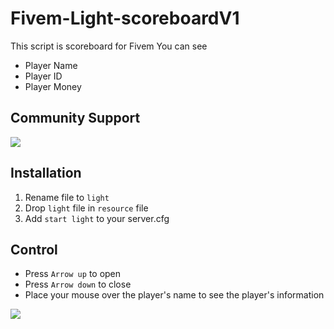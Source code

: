 # Fivem-Light-scoreboardV1
This script is scoreboard for Fivem
You can see
* Player Name
* Player ID
* Player Money
## Community Support
[![](https://i.ibb.co/0Xkj1XQ/discord-3.png)](https://discord.gg/PDyScNc6)

## Installation
1. Rename file to `light`
2. Drop `light` file in `resource` file
3. Add `start light` to your server.cfg

## Control
* Press `Arrow up` to open
* Press `Arrow down` to close
* Place your mouse over the player's name to see the player's information

![](https://forum.cfx.re/uploads/default/original/4X/4/f/3/4f32124f5addbd60a9aaf30b793dd17e1ab1ac4b.png)

